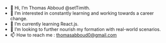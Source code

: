 - 👋 Hi, I’m Thomas Abboud @setTimith.
- 👀 I’m interested in constantly learning and working towards a career change.
- 🌱 I’m currently learning React.js.
- 💞️ I’m looking to further nourish my formation with real-world scenarios.
- 📫 How to reach me : thomasabboud0@gmail.com 
